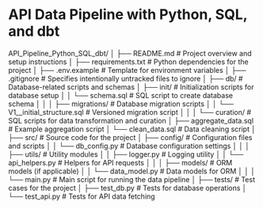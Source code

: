 # API Data Pipeline with Python, SQL, and dbt

API_Pipeline_Python_SQL_dbt/
│
├── README.md                   # Project overview and setup instructions
│
├── requirements.txt            # Python dependencies for the project
│
├── .env.example                # Template for environment variables
│
├── .gitignore                  # Specifies intentionally untracked files to ignore
│
├── db/                         # Database-related scripts and schemas
│   ├── init/                   # Initialization scripts for database setup
│   │   └── schema.sql          # SQL script to create database schema
│   │
│   ├── migrations/             # Database migration scripts
│   │   └── V1__initial_structure.sql  # Versioned migration script
│   │
│   └── curation/               # SQL scripts for data transformation and curation
│       ├── aggregate_data.sql  # Example aggregation script
│       └── clean_data.sql      # Data cleaning script
│
├── src/                        # Source code for the project
│   ├── config/                 # Configuration files and scripts
│   │   └── db_config.py        # Database configuration settings
│   │
│   ├── utils/                  # Utility modules
│   │   ├── logger.py           # Logging utility
│   │   └── api_helpers.py      # Helpers for API requests
│   │
│   ├── models/                 # ORM models (if applicable)
│   │   └── data_model.py       # Data models for ORM
│   │
│   └── main.py                 # Main script for running the data pipeline
│
├── tests/                      # Test cases for the project
│   ├── test_db.py              # Tests for database operations
│   └── test_api.py             # Tests for API data fetching